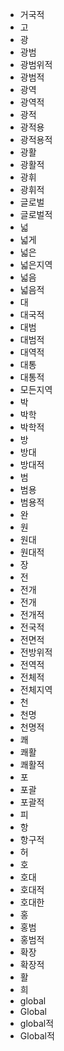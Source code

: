 - 거국적
- 고
- 광
- 광범
- 광범위적
- 광범적
- 광역
- 광역적
- 광적
- 광적용
- 광적용적
- 광활
- 광활적
- 광휘
- 광휘적
- 글로벌
- 글로벌적
- 넓
- 넓게
- 넓은
- 넓은지역
- 넓음
- 넓음적
- 대
- 대국적
- 대범
- 대범적
- 대역적
- 대통
- 대통적
- 모든지역
- 박
- 박학
- 박학적
- 방
- 방대
- 방대적
- 범
- 범용
- 범용적
- 완
- 원
- 원대
- 원대적
- 장
- 전
- 전개
- 전개
- 전개적
- 전국적
- 전면적
- 전방위적
- 전역적
- 전체적
- 전체지역
- 천
- 천명
- 천명적
- 쾌
- 쾌활
- 쾌활적
- 포
- 포괄
- 포괄적
- 피
- 항
- 항구적
- 허
- 호
- 호대
- 호대적
- 호대한
- 홍
- 홍범
- 홍범적
- 확장
- 확장적
- 활
- 희
- global
- Global
- global적
- Global적
